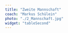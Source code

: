 ```yaml
---
title: "Zweite Mannschaft"
coach: "Markus Schülein"
photo: "./2_Mannschaft.jpg"
widget: "tableSecond"
---
```

